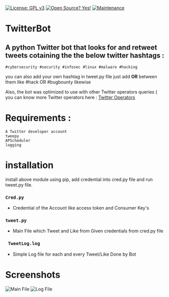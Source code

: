 [![License: GPL v3](https://img.shields.io/badge/License-GPLv3-blue.svg)](https://www.gnu.org/licenses/gpl-3.0)
[![Open Source? Yes!](https://badgen.net/badge/Open%20Source%20%3F/Yes%21/blue?icon=github)](https://github.com/Naereen/badges/)
[![Maintenance](https://img.shields.io/badge/Maintained%3F-yes-green.svg)](https://GitHub.com/Naereen/StrapDown.js/graphs/commit-activity)

# TwitterBot
## A python Twitter bot that looks for and retweet tweets cotaining the the below twitter hashtags :

```
#cybersecurity #security #infosec #linux #malware #hacking
```
you can also add your own hashtag in tweet.py file just add **OR** between them like #hack OR #bugbounty likewise

Also, the bot was optimized to use with other Twitter operators queries ( you can know more Twitter operators here : [Twitter Operators](https://developer.twitter.com/en/docs/tweets/rules-and-filtering/overview/standard-operators)

# Requirements : 
```
A Twitter developer account
tweepy
APScheduler
logging
```
# installation
install above module using pip, add credential into cred.py file and run tweet.py file.

### ``` Cred.py ```
- Credential of the Account like access token and Consumer Key's

### ``` tweet.py ```
- Main File which Tweet and Like from Given credentials from cred.py file

### ``` TweetLog.log```
- Simple Log file for each and every Tweet/Like Done by Bot

# Screenshots
![Main File](https://i.ibb.co/FH0QMX6/1111.png)
![Log File](https://i.ibb.co/6gZ71DP/2222.png)
